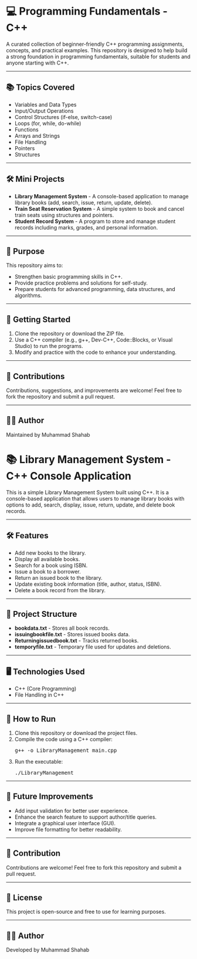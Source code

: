 <h1>💻 Programming Fundamentals - C++</h1>

<p>A curated collection of beginner-friendly C++ programming assignments, concepts, and practical examples. This repository is designed to help build a strong foundation in programming fundamentals, suitable for students and anyone starting with C++.</p>

<hr/>

<h2>📚 Topics Covered</h2>
<ul>
  <li>Variables and Data Types</li>
  <li>Input/Output Operations</li>
  <li>Control Structures (if-else, switch-case)</li>
  <li>Loops (for, while, do-while)</li>
  <li>Functions</li>
  <li>Arrays and Strings</li>
  <li>File Handling</li>
  <li>Pointers</li>
  <li>Structures</li>
</ul>

<hr/>

<h2>🛠️ Mini Projects</h2>
<ul>
  <li><strong>Library Management System</strong> - A console-based application to manage library books (add, search, issue, return, update, delete).</li>
  <li><strong>Train Seat Reservation System</strong> - A simple system to book and cancel train seats using structures and pointers.</li>
  <li><strong>Student Record System</strong> - A program to store and manage student records including marks, grades, and personal information.</li>
</ul>

<hr/>

<h2>🎯 Purpose</h2>
<p>This repository aims to:</p>
<ul>
  <li>Strengthen basic programming skills in C++.</li>
  <li>Provide practice problems and solutions for self-study.</li>
  <li>Prepare students for advanced programming, data structures, and algorithms.</li>
</ul>

<hr/>

<h2>🚀 Getting Started</h2>
<ol>
  <li>Clone the repository or download the ZIP file.</li>
  <li>Use a C++ compiler (e.g., g++, Dev-C++, Code::Blocks, or Visual Studio) to run the programs.</li>
  <li>Modify and practice with the code to enhance your understanding.</li>
</ol>

<hr/>

<h2>🙌 Contributions</h2>
<p>Contributions, suggestions, and improvements are welcome! Feel free to fork the repository and submit a pull request.</p>

<hr/>

<h2>👨‍💻 Author</h2>
<p>Maintained by Muhammad Shahab</p>

<h1>📚 Library Management System - C++ Console Application</h1>

<p>This is a simple Library Management System built using C++. It is a console-based application that allows users to manage library books with options to add, search, display, issue, return, update, and delete book records.</p>

<hr/>

<h2>🛠️ Features</h2>
<ul>
  <li>Add new books to the library.</li>
  <li>Display all available books.</li>
  <li>Search for a book using ISBN.</li>
  <li>Issue a book to a borrower.</li>
  <li>Return an issued book to the library.</li>
  <li>Update existing book information (title, author, status, ISBN).</li>
  <li>Delete a book record from the library.</li>
</ul>

<hr/>

<h2>📂 Project Structure</h2>
<ul>
  <li><strong>bookdata.txt</strong> - Stores all book records.</li>
  <li><strong>issuingbookfile.txt</strong> - Stores issued books data.</li>
  <li><strong>Returningissuedbook.txt</strong> - Tracks returned books.</li>
  <li><strong>temporyfile.txt</strong> - Temporary file used for updates and deletions.</li>
</ul>

<hr/>

<h2>🖥️ Technologies Used</h2>
<ul>
  <li>C++ (Core Programming)</li>
  <li>File Handling in C++</li>
</ul>

<hr/>

<h2>🚀 How to Run</h2>
<ol>
  <li>Clone this repository or download the project files.</li>
  <li>Compile the code using a C++ compiler:
    <pre>g++ -o LibraryManagement main.cpp</pre>
  </li>
  <li>Run the executable:
    <pre>./LibraryManagement</pre>
  </li>
</ol>

<hr/>

<h2>🎯 Future Improvements</h2>
<ul>
  <li>Add input validation for better user experience.</li>
  <li>Enhance the search feature to support author/title queries.</li>
  <li>Integrate a graphical user interface (GUI).</li>
  <li>Improve file formatting for better readability.</li>
</ul>

<hr/>

<h2>🙌 Contribution</h2>
<p>Contributions are welcome! Feel free to fork this repository and submit a pull request.</p>

<hr/>

<h2>📄 License</h2>
<p>This project is open-source and free to use for learning purposes.</p>

<hr/>

<h2>👨‍💻 Author</h2>
<p>Developed by Muhammad Shahab</p>
